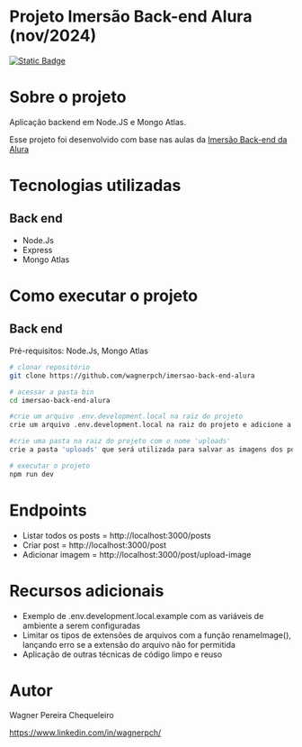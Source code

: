 # Projeto Imersão Back-end Alura (nov/2024)

[![Static Badge](https://img.shields.io/badge/license-GNU-green)](https://github.com/wagnerchc/chess-system-java/blob/master/LICENSE)

# Sobre o projeto

Aplicação backend em Node.JS e Mongo Atlas.

Esse projeto foi desenvolvido com base nas aulas da <a href="https://www.alura.com.br/podcast/hipsterstech-carreira-back-end-e-imersao-node-js-hipsters-ponto-tech-436-a9476?srsltid=AfmBOoqXp63wTXx3FgJK6_BuSWV-vPheJo61gCYjuqREoaESkoaxwwCB" target="_blank">Imersão Back-end da Alura</a>

# Tecnologias utilizadas

## Back end

- Node.Js
- Express
- Mongo Atlas

# Como executar o projeto

## Back end

Pré-requisitos: Node.Js, Mongo Atlas

```bash
# clonar repositório
git clone https://github.com/wagnerpch/imersao-back-end-alura

# acessar a pasta bin
cd imersao-back-end-alura

#crie um arquivo .env.development.local na raiz do projeto
crie um arquivo .env.development.local na raiz do projeto e adicione a propriedade 'MONGO_URI'

#crie uma pasta na raiz do projeto com o nome 'uploads'
crie a pasta 'uploads' que será utilizada para salvar as imagens dos posts

# executar o projeto
npm run dev
```

# Endpoints

- Listar todos os posts = http://localhost:3000/posts
- Criar post = http://localhost:3000/post
- Adicionar imagem = http://localhost:3000/post/upload-image

# Recursos adicionais

- Exemplo de .env.development.local.example com as variáveis de ambiente a serem configuradas
- Limitar os tipos de extensões de arquivos com a função renameImage(), lançando erro se a extensão do arquivo não for permitida
- Aplicação de outras técnicas de código limpo e reuso

# Autor

Wagner Pereira Chequeleiro

https://www.linkedin.com/in/wagnerpch/
